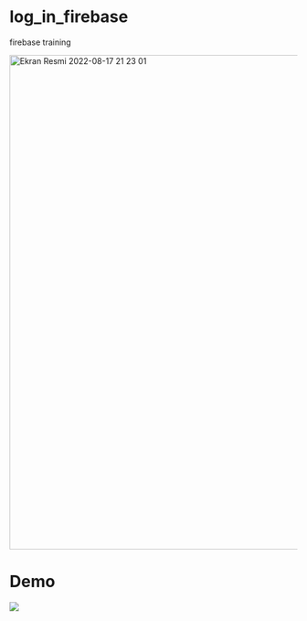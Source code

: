 # log_in_firebase
firebase training

<img width="865" alt="Ekran Resmi 2022-08-17 21 23 01" src="https://user-images.githubusercontent.com/79763515/185217283-c316cdea-5fbf-45f2-babe-bd4891365fcf.png">




<h1>Demo</h1>

<img src="https://user-images.githubusercontent.com/79763515/185217595-4b673840-5a00-474a-9b76-2af5197c67cc.gif"/>
